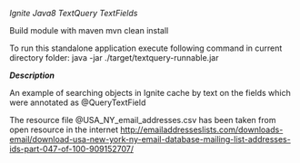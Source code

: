 *Ignite Java8 TextQuery TextFields*

Build module with maven
    mvn clean install

To run this standalone application execute following command in current directory folder:
java -jar ./target/textquery-runnable.jar


***Description***

An example of searching objects in Ignite cache by text on the fields which were annotated as @QueryTextField

  The resource file @USA_NY_email_addresses.csv has been taken from open resource in the internet
   http://emailaddresseslists.com/downloads-email/download-usa-new-york-ny-email-database-mailing-list-addresses-ids-part-047-of-100-909152707/
